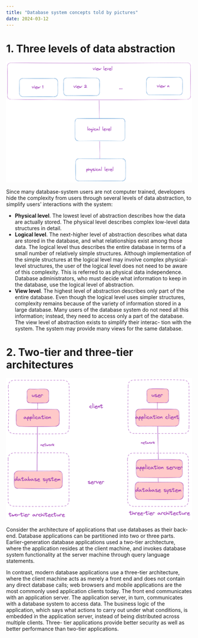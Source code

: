 ```yaml
---
title: "Database system concepts told by pictures"
date: 2024-03-12
---
```


# 1. Three levels of data abstraction
![data-abstraction](/images/2024-03-12-3-levels-data-abstraction.png)

Since many database-system users are not computer trained, developers hide the complexity from users through several levels of data abstraction, to simplify users’ interactions with the system:
- **Physical level**. The lowest level of abstraction describes how the data are actually stored. The physical level describes complex low-level data structures in detail.
- **Logical level**. The next-higher level of abstraction describes what data are stored in the database, and what relationships exist among those data. The logical level thus describes the entire database in terms of a small number of relatively simple structures. Although implementation of the simple structures at the logical level may involve complex physical-level structures, the user of the logical level does not need to be aware of this complexity. This is referred to as physical data independence. Database administrators, who must decide what information to keep in the database, use the logical level of abstraction.
- **View level**. The highest level of abstraction describes only part of the entire database. Even though the logical level uses simpler structures, complexity remains because of the variety of information stored in a large database. Many users of the database system do not need all this information; instead, they need to access only a part of the database. The view level of abstraction exists to simplify their interac- tion with the system. The system may provide many views for the same database.

# 2. Two-tier and three-tier architectures
![tier-architectures](/images/2024-03-12-two-three-tier-architecture.png)

Consider the architecture of applications that use databases as their back-end. Database applications can be partitioned into two or three parts. Earlier-generation database applications used a two-tier architecture, where the application resides at the client machine, and invokes database system functionality at the server machine through query language statements.

In contrast, modern database applications use a three-tier architecture, where the client machine acts as merely a front end and does not contain any direct database calls; web browsers and mobile applications are the most commonly used application clients today. The front end communicates with an application server. The application server, in turn, communicates with a database system to access data. The business logic of the application, which says what actions to carry out under what conditions, is embedded in the application server, instead of being distributed across multiple clients. Three- tier applications provide better security as well as better performance than two-tier applications.